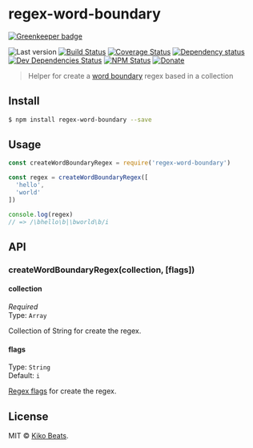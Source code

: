 # regex-word-boundary

[![Greenkeeper badge](https://badges.greenkeeper.io/Kikobeats/regex-word-boundary.svg)](https://greenkeeper.io/)

![Last version](https://img.shields.io/github/tag/Kikobeats/regex-word-boundary.svg?style=flat-square)
[![Build Status](https://img.shields.io/travis/Kikobeats/regex-word-boundary/master.svg?style=flat-square)](https://travis-ci.org/Kikobeats/regex-word-boundary)
[![Coverage Status](https://img.shields.io/coveralls/Kikobeats/regex-word-boundary.svg?style=flat-square)](https://coveralls.io/github/Kikobeats/regex-word-boundary)
[![Dependency status](https://img.shields.io/david/Kikobeats/regex-word-boundary.svg?style=flat-square)](https://david-dm.org/Kikobeats/regex-word-boundary)
[![Dev Dependencies Status](https://img.shields.io/david/dev/Kikobeats/regex-word-boundary.svg?style=flat-square)](https://david-dm.org/Kikobeats/regex-word-boundary#info=devDependencies)
[![NPM Status](https://img.shields.io/npm/dm/regex-word-boundary.svg?style=flat-square)](https://www.npmjs.org/package/regex-word-boundary)
[![Donate](https://img.shields.io/badge/donate-paypal-blue.svg?style=flat-square)](https://paypal.me/Kikobeats)

> Helper for create a [word boundary](http://www.regular-expressions.info/wordboundaries.html) regex based in a collection

## Install

```bash
$ npm install regex-word-boundary --save
```

## Usage

```js
const createWordBoundaryRegex = require('regex-word-boundary')

const regex = createWordBoundaryRegex([
  'hello',
  'world'
])

console.log(regex)
// => /\bhello\b|\bworld\b/i
```

## API

### createWordBoundaryRegex(collection, [flags])

#### collection

*Required*<br>
Type: `Array`

Collection of String for create the regex.

#### flags

Type:  `String`<br>
Default: `i`

[Regex flags](https://developer.mozilla.org/es/docs/Web/JavaScript/Referencia/Objetos_globales/RegExp) for create the regex.

## License

MIT © [Kiko Beats](https://github.com/Kikobeats).
